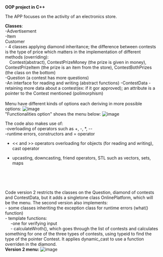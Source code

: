 **OOP project in C++**

The APP focuses on the activity of an electronics store.

**Classes**: <br>-Advertisement <br>-Item<br> Customer<br>- 4 classes applying diamond inheritance; the difference between contests is the type of price which matters in the implementation of different methods (overriding): <br> &emsp;Contest(abstract), ContestPrizeMoney (the prize is given in money),
ContestPrizeItem (the prize is an item from the store), ContestBothPrizes (the class on the bottom)
<br>
-Question (a contest has more questions)<br>
-An interface for reading and writing (abstract functions)
-ContestData - retaining more data about a contest(ex: if it gor approved); an attribute is a pointer to the Contest mentioned (polimorphism) <br>
<br>Menu have different kinds of options each deriving in more possible options:
![image](https://github.com/adelp13/project-POO/assets/116973684/8d18b43c-3d71-4884-ab06-07170a1402ea)
<br> "Functionalities option" shows the menu below:
![image](https://github.com/adelp13/project-POO/assets/116973684/f926a8da-e4d5-4d3d-bda4-1fb0ecc9c614)

The code also makes use of: <br> -overloading of operators such as +, -, *, -- <br>
-runtime errors, constructors and = operator  <br>
- << and >> operators overloading for objects (for reading and writing), cast operator <br>
- upcasting, downcasting, friend operators, STL such as vectors, sets, maps<br>

  <br>
<br> <br>
Code version 2 restricts the classes on the Question, diamond of contests and ContestData, but it adds a singletone class OnlinePlatform, which will be the menu. The second version also implements:<br> - some classes inheriting the exception class for runtime errors (what() function)<br>- template functions: <br> &emsp; -one for verifying input <br> &emsp; - calculateWroth(), which goes through the list of contests and calculates something for one of the three types of contests, using typeid to find the type of the pointer Contest. It applies dynamic_cast to use a function overriden in the diamond.<br>
**Version 2 menu:**
![image](https://github.com/adelp13/project-POO/assets/116973684/7f6e8779-6a89-4697-8ebc-b1a3795cd462)
